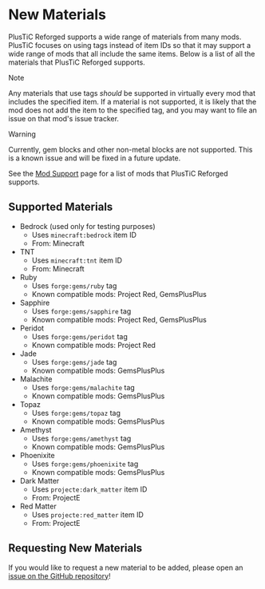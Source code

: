 # New Materials

PlusTiC Reforged supports a wide range of materials from many mods. PlusTiC focuses on using tags instead of item IDs so that it may support a wide range of mods that all include the same items. Below is a list of all the materials that PlusTiC Reforged supports.

> [!NOTE]
> Any materials that use tags _should_ be supported in virtually every mod that includes the specified item. If a material is not supported, it is likely that the mod does not add the item to the specified tag, and you may want to file an issue on that mod's issue tracker.

> [!WARNING]
> Currently, gem blocks and other non-metal blocks are not supported. This is a known issue and will be fixed in a future update.

See the [Mod Support](./Mod%20Support.md) page for a list of mods that PlusTiC Reforged supports.

## Supported Materials

- Bedrock (used only for testing purposes)
  - Uses `minecraft:bedrock` item ID
  - From: Minecraft
- TNT
  - Uses `minecraft:tnt` item ID
  - From: Minecraft
- Ruby
  - Uses `forge:gems/ruby` tag
  - Known compatible mods: Project Red, GemsPlusPlus
- Sapphire
  - Uses `forge:gems/sapphire` tag
  - Known compatible mods: Project Red, GemsPlusPlus
- Peridot
  - Uses `forge:gems/peridot` tag
  - Known compatible mods: Project Red
- Jade
  - Uses `forge:gems/jade` tag
  - Known compatible mods: GemsPlusPlus
- Malachite
  - Uses `forge:gems/malachite` tag
  - Known compatible mods: GemsPlusPlus
- Topaz
  - Uses `forge:gems/topaz` tag
  - Known compatible mods: GemsPlusPlus
- Amethyst
  - Uses `forge:gems/amethyst` tag
  - Known compatible mods: GemsPlusPlus
- Phoenixite
  - Uses `forge:gems/phoenixite` tag
  - Known compatible mods: GemsPlusPlus
- Dark Matter
  - Uses `projecte:dark_matter` item ID
  - From: ProjectE
- Red Matter
  - Uses `projecte:red_matter` item ID
  - From: ProjectE

## Requesting New Materials

If you would like to request a new material to be added, please open an [issue on the GitHub repository](https://github.com/queengooborg/plustic-reforged/issues)!